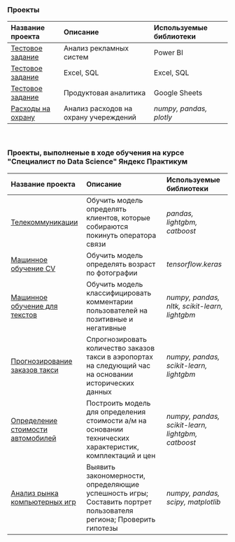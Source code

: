 ### Проекты
| Название проекта | Описание | Используемые библиотеки |
| :---------------------- | :---------------------- | :---------------------- |
|[Тестовое задание](test_PowerBI_elm)|Анализ рекламных систем|Power BI
|[Тестовое задание](test_Excel_SQL_InfC)|Excel, SQL|Excel, SQL
|[Тестовое задание](https://docs.google.com/spreadsheets/d/1nOOuuLTjFtoQ0dKqjJaRiLMXaQAIgD77m18mBZz7rdM/edit?usp=sharing)|Продуктовая аналитика|Google Sheets
| [Расходы на охрану](https://rawcdn.githack.com/seaman47/Projects_Analytics_DS/0dbb62f7101a40420cb7084276b6f6364952021d/%D0%A0%D0%B0%D1%81%D1%85%D0%BE%D0%B4%D1%8B_%D0%BD%D0%B0_%D0%BE%D1%85%D1%80%D0%B0%D0%BD%D1%83/006_%D0%A1%D0%9F%D0%9E_2022_%D0%9F6_v3_with_code.html) | Анализ расходов на охрану учереждений| *numpy, pandas, plotly*

<br>

### Проекты, выполненые в ходе обучения на курсе "Специалист по Data Science" Яндeкc Практикyм
| Название проекта | Описание | Используемые библиотеки |
| :---------------------- | :---------------------- | :---------------------- |
| [Телекоммуникации](telecom) | Обучить модель определять клиентов, которые собираются покинуть оператора связи| *pandas, lightgbm, catboost*
| [Машинное обучение CV](images) | Обучить модель определять возраст по фотографии| *tensorflow.keras*
| [Машинное обучение для текстов](toxic_comments) | Обучить модель классифицировать комментарии пользователей на позитивные и негативные| *numpy, pandas, nltk, scikit-learn, lightgbm*
| [Прогнозирование заказов такси](taxi_orders) | Спрогнозировать количество заказов такси в аэропортах на следующий час на основании исторических данных| *numpy, pandas, scikit-learn, lightgbm*
| [Определение стоимости автомобилей](price_of_cars) | Построить модель для определения стоимости а/м на основании технических характеристик, комплектаций и цен| *numpy, pandas, scikit-learn, lightgbm, catboost*
| [Анализ рынка компьютерных игр](games) | Выявить закономерности, определяющие успешность игры; Составить портрет пользователя региона; Проверить гипотезы| *numpy, pandas, scipy, matplotlib* 


